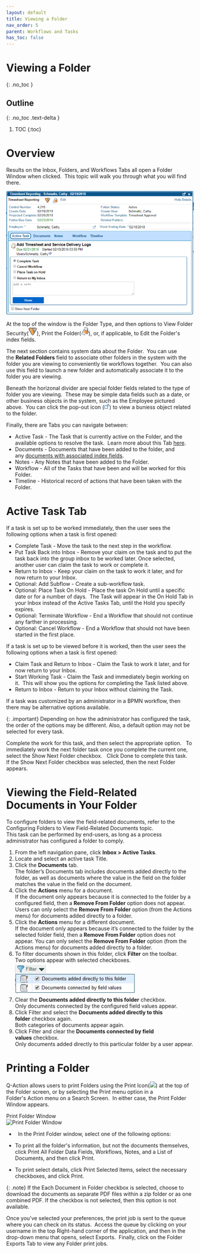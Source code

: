 ```yaml
---
layout: default
title: Viewing a Folder
nav_order: 5
parent: Workflows and Tasks
has_toc: false
---
```

# Viewing a Folder
{: .no_toc }

## Outline
{: .no_toc .text-delta }

1. TOC
{:toc}

# Overview

Results on the Inbox, Folders, and Workflows Tabs all open a Folder Window when clicked.  This topic will walk you through what you will find there.

![Task Folder Window](/assets/images/add-timesheet-task.PNG "Task Folder Window")

At the top of the window is the Folder Type, and then options to View Folder Security(![](/assets/images/folder-security.png)), Print the Folder(![](/assets/images/print-icon.png)), or, if applicable, to Edit the Folder's index fields.  

The next section contains system data about the Folder.  You can use the **Related Folders** field to associate other folders in the system with the folder you are viewing to conveniently tie workflows together.  You can also use this field to launch a new folder and automatically associate it to the folder you are viewing.

Beneath the horizonal divider are special folder fields related to the type of folder you are viewing.  These may be simple data fields such as a date, or other business objects in the system, such as the Employee pictured above.  You can click the pop-out icon (![](/assets/images/CustomObjectViewIcon.png)) to view a buniess object related to the folder.

Finally, there are Tabs you can navigate between:

- Active Task - The Task that is currently active on the Folder, and the available options to resolve the task.  Learn more about this Tab [here](https://docs.qflow.com/docs/workflows-and-tasks/viewing-a-folder#active-task-tab).
- Documents - Documents that have been added to the folder, and any [documents with associated index fields](/docs/workflows-and-tasks/viewing-a-folder#viewing-the-field-related-documents-in-your-folder).
- Notes - Any Notes that have been added to the Folder.
- Workflow - All of the Tasks that have been and will be worked for this Folder.
- Timeline - Historical record of actions that have been taken with the Folder.

# Active Task Tab
If a task is set up to be worked immediately, then the user sees the following options when a task is first opened:

- Complete Task - Move the task to the next step in the workflow.
- Put Task Back into Inbox - Remove your claim on the task and to put the task back into the group inbox to be worked later. Once selected, another user can claim the task to work or complete it.
- Return to Inbox - Keep your claim on the task to work it later, and for now return to your Inbox.
- Optional: Add Subflow - Create a sub-workflow task.
- Optional: Place Task On Hold - Place the task On Hold until a specific date or for a number of days.  The Task will appear in the On Hold Tab in your Inbox instead of the Active Tasks Tab, until the Hold you specify expires.
- Optional: Terminate Workflow - End a Workflow that should not continue any farther in processing.
- Optional: Cancel Workflow - End a Workflow that should not have been started in the first place.

If a task is set up to be viewed before it is worked, then the user sees the following options when a task is first opened:

- Claim Task and Return to Inbox - Claim the Task to work it later, and for now return to your Inbox.
- Start Working Task - Claim the Task and immediately begin working on it.  This will show you the options for completing the Task listed above.
- Return to Inbox - Return to your Inbox without claiming the Task.

If a task was customized by an administrator in a BPMN workflow, then there may be alternative options available.

{: .important}
Depending on how the administrator has configured the task, the order of the options may be different. Also, a default option may not be selected for every task.

Complete the work for this task, and then select the appropriate option.   To immediately work the next folder task once you complete the current one, select the Show Next Folder checkbox.   Click Done to complete this task.  
If the Show Next Folder checkbox was selected, then the next Folder appears.

# Viewing the Field-Related Documents in Your Folder
To configure folders to view the field-related documents, refer to the Configuring Folders to View Field-Related Documents topic.  
This task can be performed by end-users, as long as a process administrator has configured a folder to comply.

1. From the left navigation pane, click **Inbox > Active Tasks**.
2. Locate and select an active task Title.
3. Click the **Documents** tab.  
    The folder’s Documents tab includes documents added directly to the folder, as well as documents where the value in the field on the folder matches the value in the field on the document.
4. Click the **Actions** menu for a document.  
    If the document only appears because it is connected to the folder by a configured field, then a **Remove From Folder** option does not appear. Users can only select the **Remove From Folder** option (from the Actions menu) for documents added directly to a folder.
5. Click the **Actions** menu for a different document.  
    If the document only appears because it’s connected to the folder by the selected folder field, then a **Remove From Folder** option does not appear. You can only select the **Remove From Folder** option (from the Actions menu) for documents added directly to a folder.
6. To filter documents shown in this folder, click **Filter** on the toolbar.  
    Two options appear with selected checkboxes.  
    ![](/assets/images/folder-documents-filter.jpg)
7. Clear the **Documents added directly to this folder** checkbox.  
    Only documents connected by the configured field values appear.
8. Click Filter and select the **Documents added directly to this folder** checkbox again.  
    Both categories of documents appear again.
9. Click Filter and clear the **Documents connected by field values** checkbox.  
    Only documents added directly to this particular folder by a user appear.


# Printing a Folder
Q-Action allows users to print Folders using the Print Icon(![](https://qaprod.qflow.com/QAction_help//assets/images/images/Icons/print-icon.png)) at the top of the Folder screen, or by selecting the Print menu option in a Folder's Action menu on a Search Screen.  In either case, the Print Folder Window appears.

Print Folder Window  
![Print Folder Window](https://qaprod.qflow.com/QAction_help//assets/images/images/q-action-print-folder-window.png "Print Folder Window")

-   In the Print Folder window, select one of the following options:

- To print all the folder's information, but not the documents themselves, click Print All Folder Data Fields, Workflows, Notes, and a List of Documents, and then click Print.
    
- To print select details, click Print Selected Items, select the necessary checkboxes, and click Print.
    
{: .note}
If the Each Document in Folder checkbox is selected, choose to download the documents as separate PDF files within a zip folder or as one combined PDF. If the checkbox is not selected, then this option is not available.

Once you’ve selected your preferences, the print job is sent to the queue where you can check on its status.  Access the queue by clicking on your username in the top Right-hand corner of the application, and then in the drop-down menu that opens, select Exports.  Finally, click on the Folder Exports Tab to view any Folder print jobs.